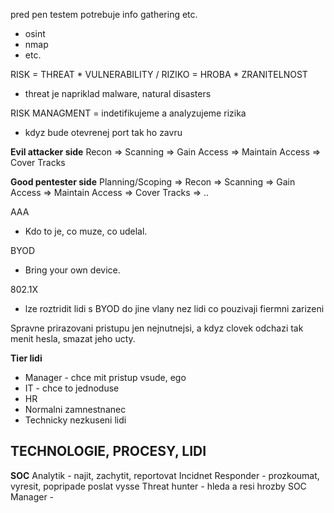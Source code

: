 pred pen testem potrebuje info gathering etc.
- osint
- nmap
- etc.

RISK = THREAT * VULNERABILITY / RIZIKO = HROBA * ZRANITELNOST
- threat je napriklad malware, natural disasters

RISK MANAGMENT  = indetifikujeme a analyzujeme rizika
- kdyz bude otevrenej port tak ho zavru

**Evil attacker side**
Recon => Scanning => Gain Access => Maintain Access => Cover Tracks

**Good pentester side**
Planning/Scoping => Recon => Scanning => Gain Access => Maintain Access => Cover Tracks => ..

AAA
- Kdo to je, co muze, co udelal.

BYOD
- Bring your own device.

802.1X
- lze roztridit lidi s BYOD do jine vlany nez lidi co pouzivaji fiermni zarizeni

Spravne prirazovani pristupu jen nejnutnejsi, a kdyz clovek odchazi tak menit hesla, smazat jeho ucty.

**Tier lidi**
- Manager - chce mit pristup vsude, ego
- IT - chce to jednoduse
- HR
- Normalni zamnestnanec
- Technicky nezkuseni lidi

## TECHNOLOGIE, PROCESY, LIDI

**SOC**
Analytik - najit, zachytit, reportovat
Incidnet Responder - prozkoumat, vyresit, popripade poslat vysse
Threat hunter - hleda a resi hrozby
SOC Manager - 